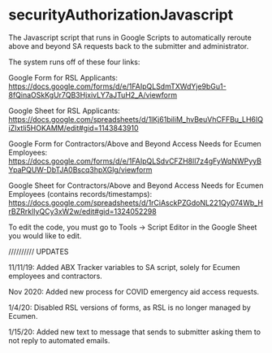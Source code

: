 # securityAuthorizationJavascript
The Javascript script that runs in Google Scripts to automatically reroute above and beyond SA requests back to the submitter and administrator.

The system runs off of these four links:

Google Form for RSL Applicants: https://docs.google.com/forms/d/e/1FAIpQLSdmTXWdYje9bGu1-8fQinaOSkKgUr7QB3HjxivLY7aJTuH2_A/viewform

Google Sheet for RSL Applicants: https://docs.google.com/spreadsheets/d/1lKj61biliM_hvBeuVhCFFBu_LH6IQiZIxtli5HOKAMM/edit#gid=1143843910

Google Form for Contractors/Above and Beyond Access Needs for Ecumen Employees: https://docs.google.com/forms/d/e/1FAIpQLSdvCFZH8ll7z4gFyWqNWPyyBYpaPQUW-DbTJA0Bscq3hpXGlg/viewform

Google Sheet for Contractors/Above and Beyond Access Needs for Ecumen Employees (contains records/timestamps): https://docs.google.com/spreadsheets/d/1rCiAsckPZGdoNL221Qy074Wb_HrBZRrklIyQCy3xW2w/edit#gid=1324052298

To edit the code, you must go to Tools -> Script Editor in the Google Sheet you would like to edit.

////////// UPDATES

11/11/19: Added ABX Tracker variables to SA script, solely for Ecumen employees and contractors.

Nov 2020: Added new process for COVID emergency aid access requests.

1/4/20: Disabled RSL versions of forms, as RSL is no longer managed by Ecumen.

1/15/20: Added new text to message that sends to submitter asking them to not reply to automated emails.
